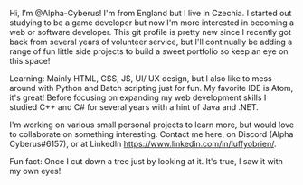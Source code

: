 Hi, I’m @Alpha-Cyberus!
I'm from England but I live in Czechia. I started out studying to be a game developer but now I'm more interested in becoming a web or software developer.
This git profile is pretty new since I recently got back from several years of volunteer service, but I'll continually be adding a range of fun little side projects to build a sweet portfolio so keep an eye on this space!

Learning: Mainly HTML, CSS, JS, UI/ UX design, but I also like to mess around with Python and Batch scripting just for fun.
My favorite IDE is Atom, it's great!
Before focusing on expanding my web development skills I studied C++ and C# for several years with a hint of Java and .NET.

I'm working on various small personal projects to learn more, but would love to collaborate on something interesting.
Contact me here, on Discord (Alpha Cyberus#6157), or at LinkedIn https://www.linkedin.com/in/luffyobrien/.

Fun fact: Once I cut down a tree just by looking at it. It's true, I saw it with my own eyes!
